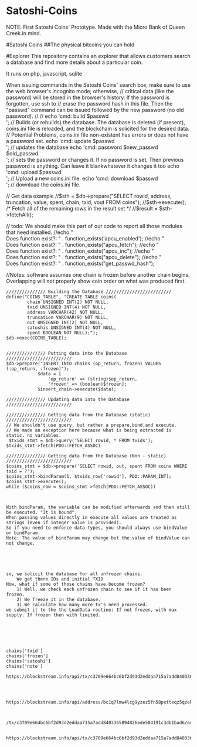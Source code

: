 # Satoshi-Coins



NOTE: First Satoshi Coins' Prototype. Made with the Micro Bank of Queen Creek.in mind.



#Satoshi Coins
##The physical bitcoins you can hold




#Explorer
This repository contains an explorer that allows customers
search a database and find more details about a particular coin.

It runs on php, javascript, sqlite

When issuing commands in the Satoshi Coins' search box, make sure to use the web browser's incognito mode; otherwise,
// critical data (like the password) will be stored in the browser's history. If the password is forgotten, use ssh to
// erase the password hash in this file. Then the "passwd" command can be issued followed by the new password (no old password).
//
//
echo 'cmd: build $passwd<br>'; // Builds (or rebuilds) the database. The database is deleted (if present), coins.ini file is reloaded, and the blockchain is solicited for the desired data. // Potential Problems, coins.ini file non-existent has errors or does not have a password set.
echo 'cmd: update $passwd<br>'; // updates the database
echo 'cmd: password $new_passwd $old_passwd<br>'; // sets the password or changes it. If no password is set, Then previous password is anything. Can leave it blankwhatever it changes it too
echo 'cmd: upload $passwd<br>'; // Upload a new coins.ini file.
echo 'cmd: download $passwd<br>'; // download the coins.ini file.







// Get data example
//$sth = $db->prepare("SELECT rowid, address, truncation, value, spent, chain, txid, vout FROM coins");
//$sth->execute();
/* Fetch all of the remaining rows in the result set */
//$result = $sth->fetchAll();



// todo: We should make this part of our code to report all those modules that need installed.
//echo "<br>Does function exist?: " . function_exists('apcu_enabled');
//echo "<br>Does function exist?: " . function_exists("apcu_fetch");
//echo "<br>Does function exist?: " . function_exists("apcu_inc");
//echo "<br>Does function exist?: " . function_exists("apcu_delete");
//echo "<br>Does function exist?: " . function_exists("get_passwd_hash");



//Notes: software assumes one chain is frozen before another chain begins. Overlapping will not properly show coin order on what was produced first.








~~~~~~~~~~~~~~~~~~~~~~~ Scratch Pad ~~~~~~~~~~~~~~~~~~~~~~~~~~~~
/////////////// Building the Database /////////////////////////
define("COINS_TABLE", "CREATE TABLE coins(
		chain UNSIGNED INT(2) NOT NULL,
		txid UNSIGNED INT(4) NOT NULL,
		address VARCHAR(42) NOT NULL,
		truncation VARCHAR(9) NOT NULL,
		out UNSIGNED INT(2) NOT NULL,
		satoshis UNSIGNED INT(4) NOT NULL,
		spent BOOLEAN NOT NULL);");
$db->exec(COINS_TABLE);


/////////////// Putting data into the Database /////////////////////////
$db->prepare("INSERT INTO chains (op_return, frozen) VALUES (:op_return, :frozen)");
            $data = [
                'op_return' => (string)$op_return,
                'frozen' => (boolean)$frozen];
            $insert_chain->execute($data);

/////////////// Updating data into the Database /////////////////////////

/////////////// Getting data from the Database (static) /////////////////////////
// We shouldn't use query, but rather a prepare,bind,and execute.
// We made an exception here because what is being extracted is static. no variables.
 $txids_stmt = $db->query('SELECT rowid, * FROM txids');
$txids_stmt->fetch(PDO::FETCH_ASSOC)

/////////////// Getting data from the Database (Non - static) /////////////////////////
$coins_stmt = $db->prepare('SELECT rowid, out, spent FROM coins WHERE txid = ?');
$coins_stmt->bindParam(1, $txids_row['rowid'], PDO::PARAM_INT);
$coins_stmt->execute();
while ($coins_row = $coins_stmt->fetch(PDO::FETCH_ASSOC))



With bindParam, the variable can be modified afterwards and then still be executed. "It is bound".
When passing values directly in execute all values are treated as strings (even if integer value is provided).
So if you need to enforce data types, you should always use bindValue or bindParam.
Note: The value of bindParam may change but the value of bindValue can not change.





so, we solicit the database for all unfrozen chains.
	We get there IDs and initial TXID
Now, what if some of those chains have become frozen?
	1) Well, we check each unfrozen chain to see if it has been frozen.
	2) We freeze it in the database.
	3) We calculate how many more tx's need processed.
we submit it to the the LoadData routine: If not frozen, with max supply. If frozen then with limited.






chains['txid']
chains['frozen']
chains['satoshi']
chains['note']

https://blockstream.info/api/tx/c3709e664bc6bf2d93d2eddaa715a7add8403365894826ede584191c3db1bad6




https://blockstream.info/api/address/bc1q7lmw4lcg9yzez5fn58pxtteqz5qzek7aqz5c5t/txs



/tx/c3709e664bc6bf2d93d2eddaa715a7add8403365894826ede584191c3db1bad6/outspend/:vout


https://blockstream.info/api/tx/c3709e664bc6bf2d93d2eddaa715a7add8403365894826ede584191c3db1bad6/outspends






